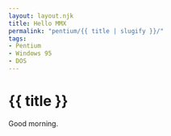 ```yaml
---
layout: layout.njk
title: Hello MMX
permalink: "pentium/{{ title | slugify }}/"
tags:
- Pentium
- Windows 95
- DOS
---
```

# {{ title }}

Good morning.